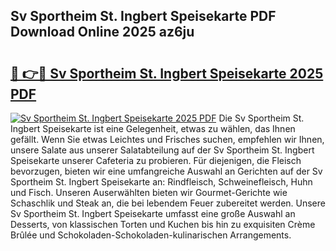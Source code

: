 ## Sv Sportheim St. Ingbert Speisekarte PDF Download Online 2025 az6ju

# <h2><a href="http://gc5lfz.nevu.top/?p=Sv+Sportheim+St.+Ingbert+Speisekarte">🔗 👉🔴 Sv Sportheim St. Ingbert Speisekarte 2025 PDF</a></h2>

[![Sv Sportheim St. Ingbert Speisekarte 2025 PDF](https://i.imgur.com/dBaPXMq.png)](http://gc5lfz.nevu.top/?p=Sv+Sportheim+St.+Ingbert+Speisekarte)
Die Sv Sportheim St. Ingbert Speisekarte ist eine Gelegenheit, etwas zu wählen, das Ihnen gefällt. Wenn Sie etwas Leichtes und Frisches suchen, empfehlen wir Ihnen, unsere Salate aus unserer Salatabteilung auf der Sv Sportheim St. Ingbert Speisekarte unserer Cafeteria zu probieren. Für diejenigen, die Fleisch bevorzugen, bieten wir eine umfangreiche Auswahl an Gerichten auf der Sv Sportheim St. Ingbert Speisekarte an: Rindfleisch, Schweinefleisch, Huhn und Fisch. Unseren Auserwählten bieten wir Gourmet-Gerichte wie Schaschlik und Steak an, die bei lebendem Feuer zubereitet werden. Unsere Sv Sportheim St. Ingbert Speisekarte umfasst eine große Auswahl an Desserts, von klassischen Torten und Kuchen bis hin zu exquisiten Crème Brûlée und Schokoladen-Schokoladen-kulinarischen Arrangements.

